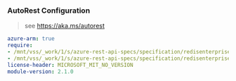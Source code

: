 ### AutoRest Configuration

> see https://aka.ms/autorest

``` yaml
azure-arm: true
require:
- /mnt/vss/_work/1/s/azure-rest-api-specs/specification/redisenterprise/resource-manager/readme.md
- /mnt/vss/_work/1/s/azure-rest-api-specs/specification/redisenterprise/resource-manager/readme.go.md
license-header: MICROSOFT_MIT_NO_VERSION
module-version: 2.1.0
```